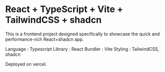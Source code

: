 # React + TypeScript + Vite + TailwindCSS + shadcn

This is a frontend project designed specifically to showcase the quick and performance-rich React+shadcn app.

Language : Typescript
Library : React
Bundler : Vite
Styling : TailwindCSS, shadcn

Deployed on vercel.
